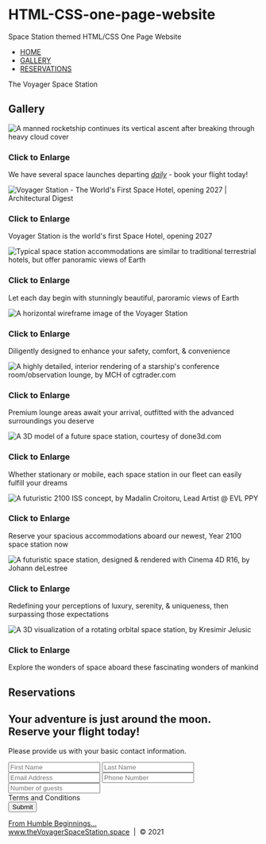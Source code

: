 # HTML-CSS-one-page-website
Space Station themed HTML/CSS One Page Website


<!DOCTYPE html>
<html lang="en">
<head>
<meta charset="utf-8"></meta>
<title>The Voyager Space Station | Resort</title>
<link rel="stylesheet" href="./SSW_CSS/shared.css">
<link rel="stylesheet" href="./SSW_CSS/animations.css">
</head>
<body>
<!-- NAV -->
<div class="wrap">
<div class="menu-container">
<ul class="menu">
<a href="#home" id="link"><li>HOME</li></a>
<a href="#gallery" id="link"><li>GALLERY</li></a>
<a href="#contact" id="link"><li>RESERVATIONS</li></a>
</ul>
</div>
</div>
<!-- END NAV -->
<!-- HOME -->
<div id="home">
<div class="container">
<div class="text-center">
<span class="head-main">The Voyager Space Station</span>
</div>
</div>
</div>
<!-- END HOME -->
<!-- GALLERY -->
<section id="gallery">
<div class="container">
<h1>Gallery</h1>
<div class="flex-container">
<!-- PHOTO-CONTAINER 1 -->
<div class="photo-container">
<div class="photo">
<img src="./SSW_Images/SSW_Thumbs/thumbnail_1.jpg" alt="A manned rocketship continues its vertical ascent after breaking through heavy cloud cover">
<div class="photo-overlay">
<h3>Click to Enlarge</h3>
<p>We have several space launches departing <em><u>daily</u></em> - book your flight today!</p>
</div>
</div>
</div>
<!-- END PHOTO-CONTAINER-1 -->
<!-- PHOTO-CONTAINER 2 -->
<div class="photo-container">
<div class="photo">
<img src="./SSW_Images/SSW_Thumbs/thumbnail_2.jpg" alt="Voyager Station - The World's First Space Hotel, opening 2027 | Architectural Digest">
<div class="photo-overlay">
<h3>Click to Enlarge</h3>
<p>Voyager Station is the world's first Space Hotel, opening 2027</p>
</div>
</div>
</div>
<!-- END PHOTO-CONTAINER-2 -->
<!-- PHOTO-CONTAINER 3 -->
<div class="photo-container">
<div class="photo">
<img src="./SSW_Images/SSW_Thumbs/thumbnail_3.jpg" alt="Typical space station accommodations are similar to traditional terrestrial hotels, but offer panoramic views of Earth">
<div class="photo-overlay">
<h3>Click to Enlarge</h3>
<p>Let each day begin with stunningly beautiful, paroramic views of Earth</p>
</div>
</div>
</div>
<!-- END PHOTO-CONTAINER-3 -->
<!-- PHOTO-CONTAINER 4 -->
<div class="photo-container">
<div class="photo">
<img src="./SSW_Images/SSW_Thumbs/thumbnail_4.jfif"alt="A horizontal wireframe image of the Voyager Station">
<div class="photo-overlay">
<h3>Click to Enlarge</h3>
<p>Diligently designed to enhance your safety, comfort, & convenience</p>
</div>
</div>
</div>
<!-- END PHOTO-CONTAINER-4 -->
<!-- PHOTO-CONTAINER 5 -->
<div class="photo-container">
<div class="photo">
<img src="./SSW_Images/SSW_Thumbs/thumbnail_5.jpg" alt="A highly detailed, interior rendering of a starship's conference room/observation lounge, by MCH of cgtrader.com">
<div class="photo-overlay">
<h3>Click to Enlarge</h3>
<p>Premium lounge areas await your arrival, outfitted with the advanced surroundings you deserve</p>
</div>
</div>
</div>
<!-- END PHOTO-CONTAINER-5 -->
<!-- PHOTO-CONTAINER 6 -->
<div class="photo-container">
<div class="photo">
<img src="./SSW_Images/SSW_Thumbs/thumbnail_6.jpg" alt="A 3D model of a future space station, courtesy of done3d.com">
<div class="photo-overlay">
<h3>Click to Enlarge</h3>
<p>Whether stationary or mobile, each space station in our fleet can easily fulfill your dreams</p>
</div>
</div>
</div>
<!-- END PHOTO-CONTAINER-6 -->
<!-- PHOTO-CONTAINER 7 -->
<div class="photo-container">
<div class="photo">
<img src="./SSW_Images/SSW_Thumbs/thumbnail_7.jpg" alt="A futuristic 2100 ISS concept, by Madalin Croitoru, Lead Artist @ EVL PPY">
<div class="photo-overlay">
<h3>Click to Enlarge</h3>
<p>Reserve your spacious accommodations aboard our newest, Year 2100 space station now</p>
</div>
</div>
</div>
<!-- END PHOTO-CONTAINER-7 -->
<!-- PHOTO-CONTAINER 8 -->
<div class="photo-container">
<div class="photo">
<img src="./SSW_Images/SSW_Thumbs/thumbnail_8.jpg" alt="A futuristic space station, designed & rendered with Cinema 4D R16, by Johann deLestree">
<div class="photo-overlay">
<h3>Click to Enlarge</h3>
<p>Redefining your perceptions of luxury, serenity, & uniqueness, then surpassing those expectations</p>
</div>
</div>
</div>
<!-- END PHOTO-CONTAINER-8 -->
<!-- PHOTO-CONTAINER 9 -->
<div class="photo-container">
<div class="photo">
<img src="./SSW_Images/SSW_Thumbs/thumbnail_9.jpg" alt="A 3D visualization of a rotating orbital space station, by Kresimir Jelusic">
<div class="photo-overlay">
<h3>Click to Enlarge</h3>
<p>Explore the wonders of space aboard these fascinating wonders of mankind</p>
</div>
</div>
</div>
<!-- END PHOTO-CONTAINER-9 -->
</div>
</div>
</section>
<!-- END GALLERY -->
<!-- RSVP -->
<section id="contact">
<div class="container">
<div class="heading-padding">
<h1 class="heading-padding">Reservations</h1>
<div class="reservation">
<h2><span>Your adventure is just around the moon.</span>
<br/>Reserve your flight today!
</h2>
<p class="rsvp-text">
Please provide us with your basic contact information.
</p>
<div class="form-rsvp">
<form action="" method="post">
<input class="rsvp" type="text" value="" placeholder="First Name">
<input class="rsvp" type="text" value="" placeholder="Last Name">
<input class="rsvp" type="text" value="" placeholder="Email Address">
<input class="rsvp" type="text" value="" placeholder="Phone Number">
<input class="rsvp" type="text" value="" placeholder="Number of guests">
<div class="form-spacer">
<label class="terms">Terms and Conditions</label>
</div>
<div class="submit">
<input type="submit" value="Submit">
</div>
</form>
</div>
</div>
</div>
</div>
</section>
<!-- END RSVP -->
<!-- FOOTER -->
<footer class="footer">
<div id="footer1">
<a href="https://theconversation.com/space-tourism-20-years-in-the-making-is-finally-ready-for-launch-159606?utm_medium=email&utm_campaign=Saturday%20Newsletter%20%20May%201%202021%20-%201935718946&utm_content=Saturday%20Newsletter%20%20May%201%202021%20-%201935718946+CID_1b0ff8a2f642c814f88f78e554e224a8&utm_source=campaign_monitor_us&utm_term=Space%20tourism%20%2020%20years%20in%20the%20making%20%20is%20finally%20ready%20for%20launch" target="new">From Humble Beginnings...
</a>
</div>
<a href="#home">www.theVoyagerSpaceStation.space</a> &nbsp;|&nbsp; &copy; 2021
</footer>
<!-- END FOOTER -->
</body>
</html>

